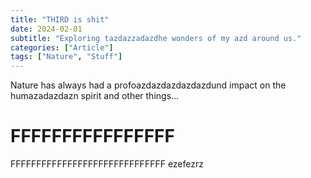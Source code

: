```yaml
---
title: "THIRD is shit"
date: 2024-02-01
subtitle: "Exploring tazdazzadazdhe wonders of my azd around us."
categories: ["Article"]
tags: ["Nature", "Stuff"]
---
```


Nature has always had a profoazdazdazdazdazdund impact on the humazadazdazn spirit and other things...
# FFFFFFFFFFFFFFFF
FFFFFFFFFFFFFFFFFFFFFFFFFFFFFF
ezefezrz
